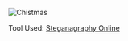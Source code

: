 ![Chistmas](images/christmascard.png) 

Tool Used: [Steganagraphy Online](https://stylesuxx.github.io/steganography/)
